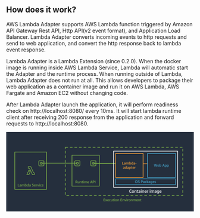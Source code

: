 ## How does it work?

AWS Lambda Adapter supports AWS Lambda function triggered by Amazon API Gateway Rest API, Http API(v2 event format), and Application Load Balancer.
Lambda Adapter converts incoming events to http requests and send to web application, and convert the http response back to lambda event response.

Lambda Adapter is a Lambda Extension (since 0.2.0). When the docker image is running inside AWS Lambda Service, Lambda will automatic start the Adapter and 
the runtime process. When running outside of Lambda, Lambda Adapter does not run at all. This allows developers to package their web application 
as a container image and run it on AWS Lambda, AWS Fargate and Amazon EC2 without changing code.

After Lambda Adapter launch the application, it will perform readiness check on http://localhost:8080/ every 10ms.
It will start lambda runtime client after receiving 200 response from the application and forward requests to http://localhost:8080.

![lambda-runtime](images/lambda-adapter-runtime.png)

